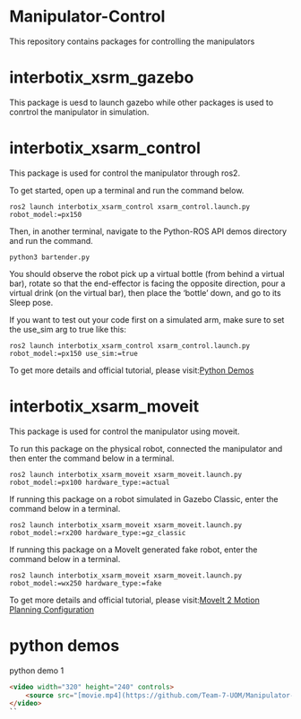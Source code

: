 # Manipulator-Control
This repository contains packages for controlling the manipulators

# interbotix_xsrm_gazebo
This package is uesd to launch gazebo while other packages is used to conrtrol the manipulator in simulation.

# interbotix_xsarm_control
This package is used for control the manipulator through ros2.

To get started, open up a terminal and run the command below.
```console
ros2 launch interbotix_xsarm_control xsarm_control.launch.py robot_model:=px150
```
Then, in another terminal, navigate to the Python-ROS API demos directory and run the command.
```console
python3 bartender.py
```
You should observe the robot pick up a virtual bottle (from behind a virtual bar), rotate so that the end-effector is facing the opposite direction, pour a virtual drink (on the virtual bar), then place the ‘bottle’ down, and go to its Sleep pose.

If you want to test out your code first on a simulated arm, make sure to set the use_sim arg to true like this:
```console
ros2 launch interbotix_xsarm_control xsarm_control.launch.py robot_model:=px150 use_sim:=true
```

To get more details and official tutorial, please visit:[Python Demos](https://docs.trossenrobotics.com/interbotix_xsarms_docs/ros2_packages/python_demos.html)

# interbotix_xsarm_moveit
This package is used for control the manipulator using moveit.

To run this package on the physical robot, connected the manipulator and then enter the command below in a terminal.
```console
ros2 launch interbotix_xsarm_moveit xsarm_moveit.launch.py robot_model:=px100 hardware_type:=actual
```

If running this package on a robot simulated in Gazebo Classic, enter the command below in a terminal.
```console
ros2 launch interbotix_xsarm_moveit xsarm_moveit.launch.py robot_model:=rx200 hardware_type:=gz_classic
```


If running this package on a MoveIt generated fake robot, enter the command below in a terminal.
```console
ros2 launch interbotix_xsarm_moveit xsarm_moveit.launch.py robot_model:=wx250 hardware_type:=fake
```

To get more details and official tutorial, please visit:[MoveIt 2 Motion Planning Configuration](https://docs.trossenrobotics.com/interbotix_xsarms_docs/ros2_packages/moveit_motion_planning_configuration.html)

# python demos
python demo 1

```HTML
<video width="320" height="240" controls>
    <source src="[movie.mp4](https://github.com/Team-7-UOM/Manipulator-Control/blob/main/demo1.mp4)" type="video/mp4">
</video>
``
